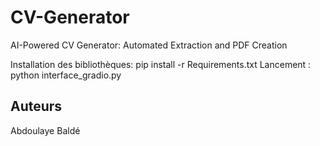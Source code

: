 # CV-Generator
AI-Powered CV Generator: Automated Extraction and PDF Creation

Installation des bibliothèques: pip install -r Requirements.txt
Lancement : python interface_gradio.py


## Auteurs
Abdoulaye Baldé
